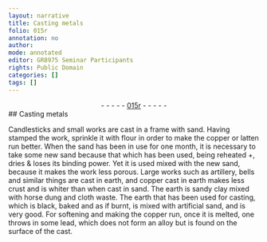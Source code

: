 ```yaml
---
layout: narrative
title: Casting metals
folio: 015r
annotation: no
author:
mode: annotated
editor: GR8975 Seminar Participants
rights: Public Domain
categories: []
tags: []
---
```


 <div class="folio" align="center">- - - - - <a href="http://gallica.bnf.fr/ark:/12148/btv1b10500001g/f35.image" target="_blank">015r</a> - - - - - </div> 
## Casting metals

 
Candlesticks and small works are cast in a frame with sand. Having stamped the work, sprinkle it with flour in order to make the copper or latten run better. When the sand has been in use for one month, it is necessary to take some new sand because that which has been used, being reheated \+, dries & loses its binding power. Yet it is used mixed with the new sand, because it makes the work less porous. Large works such as artillery, bells and similar things are cast in earth, and copper cast in earth makes less crust and is whiter than when cast in sand. The earth is sandy clay mixed with horse dung and cloth waste. The earth that has been used for casting, which is black, baked and as if burnt, is mixed with artificial sand, and is very good. For softening and making the copper run, once it is melted, one throws in some lead, which does not form an alloy but is found on the surface of the cast.
 